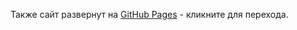 Также сайт развернут на [GitHub Pages](https://mrsedan.github.io/SBiSLatteCafe/) - кликните для перехода.
